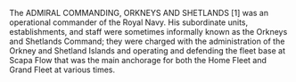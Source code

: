 The ADMIRAL COMMANDING, ORKNEYS AND SHETLANDS [1] was an operational commander of the Royal Navy. His subordinate units, establishments, and staff were sometimes informally known as the Orkneys and Shetlands Command; they were charged with the administration of the Orkney and Shetland Islands and operating and defending the fleet base at Scapa Flow that was the main anchorage for both the Home Fleet and Grand Fleet at various times.

